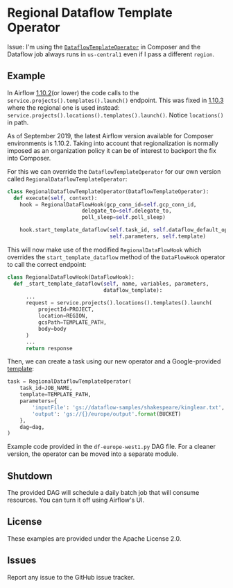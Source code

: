 # Regional Dataflow Template Operator

Issue: I'm using the [`DataflowTemplateOperator`](https://airflow.apache.org/_api/airflow/contrib/operators/dataflow_operator/index.html#airflow.contrib.operators.dataflow_operator.DataflowTemplateOperator) in Composer and the Dataflow job always runs in `us-central1` even if I pass a different `region`.

## Example

In Airflow [1.10.2](https://github.com/apache/airflow/blob/1.10.2/airflow/contrib/hooks/gcp_dataflow_hook.py#L285)(or lower) the code calls to the `service.projects().templates().launch()` endpoint. This was fixed in [1.10.3](https://github.com/apache/airflow/blob/1.10.3/airflow/contrib/hooks/gcp_dataflow_hook.py#L283) where the regional one is used instead: `service.projects().locations().templates().launch()`. Notice `locations()` in path.

As of September 2019, the latest Airflow version available for Composer environments is 1.10.2. Taking into account that regionalization is normally imposed as an organization policy it can be of interest to backport the fix into Composer.

For this we can override the `DataflowTemplateOperator` for our own version called `RegionalDataflowTemplateOperator`:

```python
class RegionalDataflowTemplateOperator(DataflowTemplateOperator):
  def execute(self, context):
    hook = RegionalDataFlowHook(gcp_conn_id=self.gcp_conn_id,
                        delegate_to=self.delegate_to,
                        poll_sleep=self.poll_sleep)

    hook.start_template_dataflow(self.task_id, self.dataflow_default_options,
                                 self.parameters, self.template)
```

This will now make use of the modified `RegionalDataFlowHook` which overrides the `start_template_dataflow` method of the `DataFlowHook` operator to call the correct endpoint:

```python
class RegionalDataFlowHook(DataFlowHook):
  def _start_template_dataflow(self, name, variables, parameters,
                               dataflow_template):
      ...
      request = service.projects().locations().templates().launch(
          projectId=PROJECT,
          location=REGION,
          gcsPath=TEMPLATE_PATH,
          body=body
      )
      ...
      return response
```

Then, we can create a task using our new operator and a Google-provided [template](https://cloud.google.com/dataflow/docs/guides/templates/provided-templates):

```python
task = RegionalDataflowTemplateOperator(
    task_id=JOB_NAME,
    template=TEMPLATE_PATH,
    parameters={
        'inputFile': 'gs://dataflow-samples/shakespeare/kinglear.txt',
        'output': 'gs://{}/europe/output'.format(BUCKET)
    },
    dag=dag,
)
```

Example code provided in the `df-europe-west1.py` DAG file. For a cleaner version, the operator can be moved into a separate module.

## Shutdown

The provided DAG will schedule a daily batch job that will consume resources. You can turn it off using Airflow's UI.

## License

These examples are provided under the Apache License 2.0.

## Issues

Report any issue to the GitHub issue tracker.
